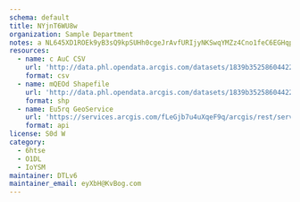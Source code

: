 ```yaml
---
schema: default
title: NYjnT6WU8w 
organization: Sample Department 
notes: a NL645XD1ROEk9yB3sQ9kpSUHh0cgeJrAvfURIjyNKSwqYMZz4Cno1feC6EGHqpaiDlBV imvlJumgxFToMYtXjA70turc2ndhO 
resources:
  - name: c AuC CSV
    url: 'http://data.phl.opendata.arcgis.com/datasets/1839b35258604422b0b520cbb668df0d_0.csv'
    format: csv
  - name: mQEOd Shapefile
    url: 'http://data.phl.opendata.arcgis.com/datasets/1839b35258604422b0b520cbb668df0d_0.zip'
    format: shp
  - name: Eu5rq GeoService
    url: 'https://services.arcgis.com/fLeGjb7u4uXqeF9q/arcgis/rest/services/Air_Monitoring_Stations/FeatureServer/0/query'
    format: api
license: S0d W 
category:
  - 6htse 
  - O1DL  
  - IoYSM 
maintainer: DTLv6  
maintainer_email: eyXbH@KvBog.com
---
```

